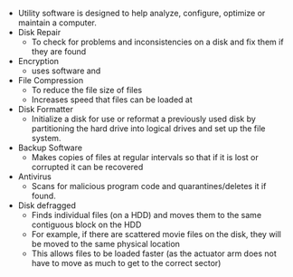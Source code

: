 - Utility software is designed to help analyze, configure, optimize or maintain a computer.
- Disk Repair
	- To check for problems and inconsistencies on a disk and fix them if they are found
- Encryption
	- uses software and
- File Compression
	- To reduce the file size of files
	- Increases speed that files can be loaded at 
- Disk Formatter
	- Initialize a disk for use or reformat a previously used disk by partitioning the hard drive into logical drives and set up the file system.
- Backup Software
	- Makes copies of files at regular intervals so that if it is lost or corrupted it can be recovered
- Antivirus
	- Scans for malicious program code and quarantines/deletes it if found.
- Disk defragged
	- Finds individual files (on a HDD) and moves them to the same contiguous block on the HDD
	- For example, if there are scattered movie files on the disk, they will be moved to the same physical location 
	- This allows files to be loaded faster (as the actuator arm does not have to move as much to get to the correct sector)